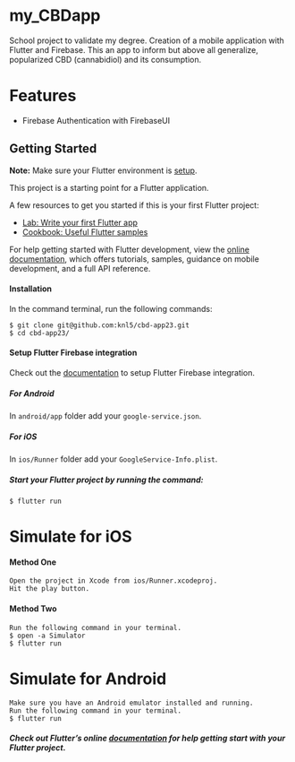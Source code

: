 # my_CBDapp

School project to validate my degree. Creation of a mobile application with Flutter and Firebase.
This an app to inform but above all generalize, popularized CBD (cannabidiol) and its consumption.

# Features
* Firebase Authentication with FirebaseUI

## Getting Started
**Note:** Make sure your Flutter environment is [setup](https://flutter.io/getting-started/).

This project is a starting point for a Flutter application.

A few resources to get you started if this is your first Flutter project:

- [Lab: Write your first Flutter app](https://docs.flutter.dev/get-started/codelab)
- [Cookbook: Useful Flutter samples](https://docs.flutter.dev/cookbook)

For help getting started with Flutter development, view the
[online documentation](https://docs.flutter.dev/), which offers tutorials,
samples, guidance on mobile development, and a full API reference.

#### Installation

In the command terminal, run the following commands:

    $ git clone git@github.com:knl5/cbd-app23.git
    $ cd cbd-app23/
    
    
#### Setup Flutter Firebase integration
Check out the [documentation](https://codelabs.developers.google.com/codelabs/flutter-firebase/#4) to setup Flutter Firebase integration.

##### For Android
In `android/app` folder add your `google-service.json`.
##### For iOS
In `ios/Runner` folder add your `GoogleService-Info.plist`.


##### Start your Flutter project by running the command:
    $ flutter run
    
    
# Simulate for iOS
#### Method One
    
    Open the project in Xcode from ios/Runner.xcodeproj.
    Hit the play button.

#### Method Two

    Run the following command in your terminal.
    $ open -a Simulator
    $ flutter run

# Simulate for Android

    Make sure you have an Android emulator installed and running.
    Run the following command in your terminal.
    $ flutter run
    
##### Check out Flutter’s online [documentation](http://flutter.io/) for help getting start with your Flutter project.     
